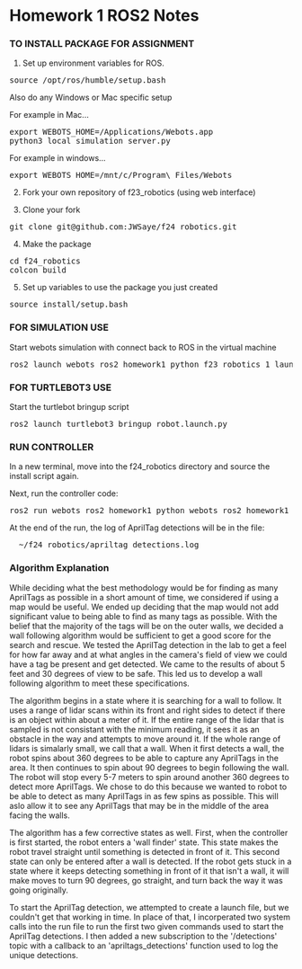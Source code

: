 # Homework 1 ROS2 Notes


### TO INSTALL PACKAGE FOR ASSIGNMENT 

1. Set up environment variables for ROS.
<pre>
source /opt/ros/humble/setup.bash
</pre>
Also do any Windows or Mac specific setup

For example in Mac...
<pre>
export WEBOTS_HOME=/Applications/Webots.app
python3 local_simulation_server.py
</pre>

For example in windows...
<pre>
export WEBOTS_HOME=/mnt/c/Program\ Files/Webots
</pre>

2. Fork your own repository of f23_robotics (using web interface)

3. Clone your fork
<pre>
git clone git@github.com:JWSaye/f24_robotics.git
</pre>

4. Make the package
<pre>
cd f24_robotics
colcon build
</pre>

5. Set up variables to use the package you just created
<pre>
source install/setup.bash
</pre>

### FOR SIMULATION USE
Start webots simulation with connect back to ROS in the virtual machine
<pre>
ros2 launch webots_ros2_homework1_python f23_robotics_1_launch.py
</pre>

### FOR TURTLEBOT3 USE
Start the turtlebot bringup script
<pre>
ros2 launch turtlebot3_bringup robot.launch.py
</pre>

### RUN CONTROLLER
In a new terminal, move into the f24_robotics directory and source the install script again.

Next, run the controller code:
<pre>
ros2 run webots_ros2_homework1_python webots_ros2_homework1_python
</pre>

At the end of the run, the log of AprilTag detections will be in the file:
<pre>
  ~/f24_robotics/apriltag_detections.log
</pre>

### Algorithm Explanation
While deciding what the best methodology would be for finding as many AprilTags as possible in a short amount of time, we considered if using a map would be useful. We ended
up deciding that the map would not add significant value to being able to find as many tags as possible. With the belief that the majority of the tags will be on the outer walls,
we decided a wall following algorithm would be sufficient to get a good score for the search and rescue. We tested the AprilTag detection in the lab to get a feel for how far away
and at what angles in the camera's field of view we could have a tag be present and get detected. We came to the results of about 5 feet and 30 degrees of view to be safe. This led
us to develop a wall following algorithm to meet these specifications.

The algorithm begins in a state where it is searching for a wall to follow. It uses a range of lidar scans within its front and right sides to detect if there is an object within
about a meter of it. If the entire range of the lidar that is sampled is not consistant with the minimum reading, it sees it as an obstacle in the way and attempts to move around it. If
the whole range of lidars is simalarly small, we call that a wall. When it first detects a wall, the robot spins about 360 degrees to be able to capture any AprilTags in the area. It then
continues to spin about 90 degrees to begin following the wall. The robot will stop every 5-7 meters to spin around another 360 degrees to detect more AprilTags. We chose to do this because
we wanted to robot to be able to detect as many AprilTags in as few spins as possible. This will aslo allow it to see any AprilTags that may be in the middle of the area facing the walls.

The algorithm has a few corrective states as well. First, when the controller is first started, the robot enters a 'wall finder' state. This state makes the robot travel straight until something
is detected in front of it. This second state can only be entered after a wall is detected. If the robot gets stuck in a state where it keeps detecting something in front of it that isn't a wall,
it will make moves to turn 90 degrees, go straight, and turn back the way it was going originally.

To start the AprilTag detection, we attempted to create a launch file, but we couldn't get that working in time. In place of that, I incorperated two system calls into the run file to run the first 
two given commands used to start the AprilTag detections. I then added a new subscription to the '/detections' topic with a callback to an 'apriltags_detections' function used to log the unique detections.

